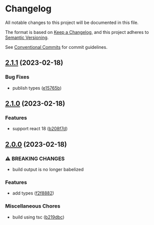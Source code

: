# Changelog

All notable changes to this project will be documented in this file.

The format is based on [Keep a Changelog](https://keepachangelog.com/en/1.0.0/), and this project
adheres to [Semantic Versioning](https://semver.org/spec/v2.0.0.html).

See [Conventional Commits](https://conventionalcommits.org) for commit guidelines.

## [2.1.1](https://github.com/jneander/focus-react/compare/v2.1.0...v2.1.1) (2023-02-18)

### Bug Fixes

- publish types
  ([e15765b](https://github.com/jneander/focus-react/commit/e15765bede4e486d6d237c538b27e158a278d1b9))

## [2.1.0](https://github.com/jneander/focus-react/compare/v2.0.0...v2.1.0) (2023-02-18)

### Features

- support react 18
  ([b208f7d](https://github.com/jneander/focus-react/commit/b208f7da9f27147bbb5ef7231185d1166a612aae))

## [2.0.0](https://github.com/jneander/focus-react/compare/v1.0.2...v2.0.0) (2023-02-18)

### ⚠ BREAKING CHANGES

- build output is no longer babelized

### Features

- add types
  ([f2f8882](https://github.com/jneander/focus-react/commit/f2f88824baabc1f19569572db678047ba7426ea6))

### Miscellaneous Chores

- build using tsc
  ([b219dbc](https://github.com/jneander/focus-react/commit/b219dbce6af30c2fcd0531c06aa04dcc161b1561))
